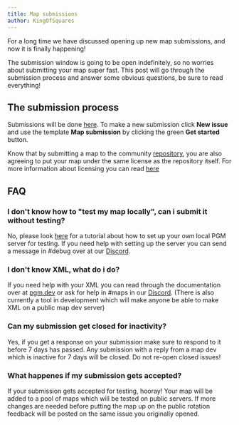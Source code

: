 ```yaml
---
title: Map submissions
author: KingOfSquares
---
```


For a long time we have discussed opening up new map submissions, and now it is finally happening!

The submission window is going to be open indefinitely, so no worries about submitting your map super fast. This post will go through the submission process and answer some obvious questions, be sure to read everything! 

## The submission process

Submissions will be done [here](https://github.com/OvercastCommunity/CommunityMaps/issues). To make a new submission click **New issue** and use the template **Map submission** by clicking the green **Get started** button.

Know that by submitting a map to the community [repository](https://github.com/OvercastCommunity/CommunityMaps), you are also agreeing to put your map under the same license as the repository itself. For more information about licensing you can read [here](https://github.com/OvercastCommunity/CommunityMaps/blob/master/README.md)

## FAQ

### I don't know how to "test my map locally", can i submit it without testing?

No, please look [here](https://github.com/PGMDev/PGM/blob/master/docs/RUNNING.md) for a tutorial about how to set up your own local PGM server for testing. If you need help with setting up the server you can send a message in #debug over at our [Discord](https://discord.gg/CvJGbrV).

### I don't know XML, what do i do?

If you need help with your XML you can read through the documentation over at [pgm.dev](https://pgm.dev) or ask for help in #maps in our [Discord](https://discord.gg/CvJGbrV). (There is also currently a tool in development which will make anyone be able to make XML on a public map dev server)

### Can my submission get closed for inactivity?

Yes, if you get a response on your submission make sure to respond to it before 7 days has passed. Any submission with a reply from a map dev which is inactive for 7 days will be closed. Do not re-open closed issues!

### What happenes if my submission gets accepted?
If your submission gets accepted for testing, hooray! Your map will be added to a pool of maps which will be tested on public servers. If more changes are needed before putting the map up on the public rotation feedback will be posted on the same issue you originally opened.
